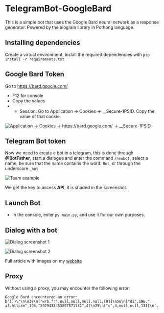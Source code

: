 # TelegramBot-GoogleBard
This is a simple bot that uses the Google Bard neural network as a response generator. Powered by the aiogram library in Pothong language.
## Installing dependencies
Create a virtual environment, install the required dependencies with `pip install -r requirements.txt`

## Google Bard Token
Go to https://bard.google.com/
- F12 for console
- Copy the values
- - Session: Go to Application → Cookies → __Secure-1PSID. Copy the value of that cookie.

![Application -> Cookies -> https://bard.google.com/ -> __Secure-1PSID](https://proghunter.ru/media/images/uploads/2023/05/14/568cbb5eca-uploaded-image.png) 

## Telegram Bot token

Now we need to create a bot in a telegram, this is done through **@BotFather**, start a dialogue and enter the command `/newbot`, select a name, be sure that the name contains the word: `Bot`, or through the underscore `_bot`

![Team example](https://proghunter.ru/media/images/uploads/2023/02/09/edaeddbca3-uploaded-image.jpg)

We get the key to access **API**, it is shaded in the screenshot.

## Launch Bot

- In the console, enter `py main.py`, and use it for our own purposes.

## Dialog with a bot

![Dialog screenshot 1](https://proghunter.ru/media/images/uploads/2023/05/14/256ffa2248-uploaded-image.png) 

![Dialog screenshot 2](https://proghunter.ru/media/images/uploads/2023/05/14/7709de8995-uploaded-image.png) 

Full article with images on my [website](https://proghunter.ru/articles/python-bot-powered-by-google-bard-neural-network-for-telegram)

## Proxy 

Without using a proxy, you may encounter the following error:

```
Google Bard encountered an error: b')]}\'\n\n38\n["wrb.fr",null,null,null,null,[9]]\n56\n["di",196," af.httprm",196,"5929433453807571131",4]\n25\n["e",4,null,null,131]\n'.
```
